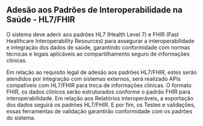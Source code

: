 ## Adesão aos Padrões de Interoperabilidade na Saúde - HL7/FHIR ##

O sistema deve aderir aos padrões HL7 (Health Level 7) e FHIR (Fast Healthcare Interoperability Resources) para assegurar a interoperabilidade e integração dos dados de saúde, garantindo conformidade com normas técnicas e legais aplicáveis ao compartilhamento seguro de informações clínicas.

Em relação ao requisito legal de adesão aos padrões HL7/FHIR, estes serão atendidos por integração com sistemas externos, será realizado APIs compatíveis com HL7/FHIR para troca de informações clínicas. O formato FHIR, os dados clínicos serão estruturados conforme o padrão FHIR para interoperabilidade. Em relação aos Relatórios interoperáveis, a exportação dos dados seguirá os padrões HL7/FHIR. E por fim, os Testes e validações, essas ferramentas de validação garantirão conformidade com os padrões do sistema.
